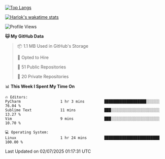[![Top Langs](https://github-readme-stats.vercel.app/api/top-langs/?username=remisiki&theme=dracula&layout=compact&hide=Jupyter%20Notebook,CSS,HTML&langs_count=10&exclude_repo=GMM-Demux-GUI)](https://github.com/anuraghazra/github-readme-stats)

[![Harlok's wakatime stats](https://github-readme-stats.vercel.app/api/wakatime?username=@remisiki&theme=dracula&layout=compact&langs_count=10&hide=other,html,css,text,json,markdown,jupyter)](https://github.com/anuraghazra/github-readme-stats)

<!--START_SECTION:waka-->
![Profile Views](http://img.shields.io/badge/Profile%20Views-1-blue)

**🐱 My GitHub Data** 

> 📦 1.1 MB Used in GitHub's Storage 
 > 
> 💼 Opted to Hire
 > 
> 📜 51 Public Repositories 
 > 
> 🔑 20 Private Repositories 
 > 
📊 **This Week I Spent My Time On** 

```text
🔥 Editors: 
PyCharm                  1 hr 3 mins         ███████████████████░░░░░░   76.04 % 
Sublime Text             11 mins             ███░░░░░░░░░░░░░░░░░░░░░░   13.27 % 
Vim                      9 mins              ███░░░░░░░░░░░░░░░░░░░░░░   10.70 % 

💻 Operating System: 
Linux                    1 hr 24 mins        █████████████████████████   100.00 % 
```


 Last Updated on 02/07/2025 01:17:31 UTC
<!--END_SECTION:waka-->
